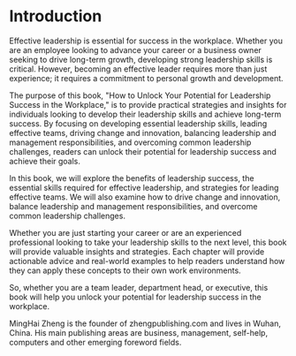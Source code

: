 # Introduction

Effective leadership is essential for success in the workplace. Whether you are an employee looking to advance your career or a business owner seeking to drive long-term growth, developing strong leadership skills is critical. However, becoming an effective leader requires more than just experience; it requires a commitment to personal growth and development.

The purpose of this book, "How to Unlock Your Potential for Leadership Success in the Workplace," is to provide practical strategies and insights for individuals looking to develop their leadership skills and achieve long-term success. By focusing on developing essential leadership skills, leading effective teams, driving change and innovation, balancing leadership and management responsibilities, and overcoming common leadership challenges, readers can unlock their potential for leadership success and achieve their goals.

In this book, we will explore the benefits of leadership success, the essential skills required for effective leadership, and strategies for leading effective teams. We will also examine how to drive change and innovation, balance leadership and management responsibilities, and overcome common leadership challenges.

Whether you are just starting your career or are an experienced professional looking to take your leadership skills to the next level, this book will provide valuable insights and strategies. Each chapter will provide actionable advice and real-world examples to help readers understand how they can apply these concepts to their own work environments.

So, whether you are a team leader, department head, or executive, this book will help you unlock your potential for leadership success in the workplace.

MingHai Zheng is the founder of zhengpublishing.com and lives in Wuhan, China. His main publishing areas are business, management, self-help, computers and other emerging foreword fields.
